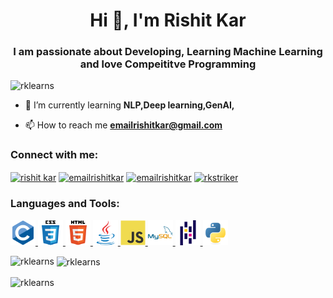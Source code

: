 <h1 align="center">Hi 👋, I'm Rishit Kar</h1>
<h3 align="center">I am  passionate about Developing, Learning Machine Learning and love Compeititve Programming</h3>



<p align="left"> <img src="https://komarev.com/ghpvc/?username=rklearns&label=Profile%20views&color=0e75b6&style=flat" alt="rklearns" /> </p>



- 🌱 I’m currently learning **NLP,Deep learning,GenAI,**

- 📫 How to reach me **emailrishitkar@gmail.com**

<h3 align="left">Connect with me:</h3>
<p align="left">
<a href="https://linkedin.com/in/rishit kar" target="blank"><img align="center" src="https://raw.githubusercontent.com/rahuldkjain/github-profile-readme-generator/master/src/images/icons/Social/linked-in-alt.svg" alt="rishit kar" height="30" width="40" /></a>
<a href="https://www.codechef.com/users/emailrishitkar" target="blank"><img align="center" src="https://cdn.jsdelivr.net/npm/simple-icons@3.1.0/icons/codechef.svg" alt="emailrishitkar" height="30" width="40" /></a>
<a href="https://codeforces.com/profile/emailrishitkar" target="blank"><img align="center" src="https://raw.githubusercontent.com/rahuldkjain/github-profile-readme-generator/master/src/images/icons/Social/codeforces.svg" alt="emailrishitkar" height="30" width="40" /></a>
<a href="https://www.leetcode.com/rkstriker" target="blank"><img align="center" src="https://raw.githubusercontent.com/rahuldkjain/github-profile-readme-generator/master/src/images/icons/Social/leet-code.svg" alt="rkstriker" height="30" width="40" /></a>
</p>

<h3 align="left">Languages and Tools:</h3>
<p align="left"> <a href="https://www.cprogramming.com/" target="_blank" rel="noreferrer"> <img src="https://raw.githubusercontent.com/devicons/devicon/master/icons/c/c-original.svg" alt="c" width="40" height="40"/> </a> <a href="https://www.w3schools.com/css/" target="_blank" rel="noreferrer"> <img src="https://raw.githubusercontent.com/devicons/devicon/master/icons/css3/css3-original-wordmark.svg" alt="css3" width="40" height="40"/> </a> <a href="https://www.w3.org/html/" target="_blank" rel="noreferrer"> <img src="https://raw.githubusercontent.com/devicons/devicon/master/icons/html5/html5-original-wordmark.svg" alt="html5" width="40" height="40"/> </a> <a href="https://www.java.com" target="_blank" rel="noreferrer"> <img src="https://raw.githubusercontent.com/devicons/devicon/master/icons/java/java-original.svg" alt="java" width="40" height="40"/> </a> <a href="https://developer.mozilla.org/en-US/docs/Web/JavaScript" target="_blank" rel="noreferrer"> <img src="https://raw.githubusercontent.com/devicons/devicon/master/icons/javascript/javascript-original.svg" alt="javascript" width="40" height="40"/> </a> <a href="https://www.mysql.com/" target="_blank" rel="noreferrer"> <img src="https://raw.githubusercontent.com/devicons/devicon/master/icons/mysql/mysql-original-wordmark.svg" alt="mysql" width="40" height="40"/> </a> <a href="https://pandas.pydata.org/" target="_blank" rel="noreferrer"> <img src="https://raw.githubusercontent.com/devicons/devicon/2ae2a900d2f041da66e950e4d48052658d850630/icons/pandas/pandas-original.svg" alt="pandas" width="40" height="40"/> </a> <a href="https://www.python.org" target="_blank" rel="noreferrer"> <img src="https://raw.githubusercontent.com/devicons/devicon/master/icons/python/python-original.svg" alt="python" width="40" height="40"/> </a> </p>

<p><img align="left" src="https://github-readme-stats.vercel.app/api/top-langs?username=rklearns&show_icons=true&locale=en&layout=compact" alt="rklearns" /></p>

<p>&nbsp;<img align="center" src="https://github-readme-stats.vercel.app/api?username=rklearns&show_icons=true&locale=en" alt="rklearns" /></p>

<p><img align="center" src="https://github-readme-streak-stats.herokuapp.com/?user=rklearns&" alt="rklearns" /></p>
